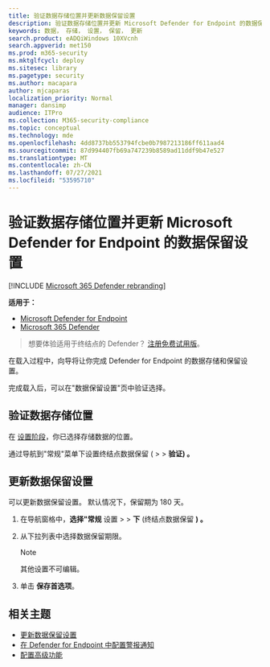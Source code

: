 ```yaml
---
title: 验证数据存储位置并更新数据保留设置
description: 验证数据存储位置并更新 Microsoft Defender for Endpoint 的数据保留设置
keywords: 数据， 存储， 设置， 保留， 更新
search.product: eADQiWindows 10XVcnh
search.appverid: met150
ms.prod: m365-security
ms.mktglfcycl: deploy
ms.sitesec: library
ms.pagetype: security
ms.author: macapara
author: mjcaparas
localization_priority: Normal
manager: dansimp
audience: ITPro
ms.collection: M365-security-compliance
ms.topic: conceptual
ms.technology: mde
ms.openlocfilehash: 4dd8737bb553794fcbe0b7987213186ff611aad4
ms.sourcegitcommit: 87d994407fb69a747239b8589ad11ddf9b47e527
ms.translationtype: MT
ms.contentlocale: zh-CN
ms.lasthandoff: 07/27/2021
ms.locfileid: "53595710"
---
```

# <a name="verify-data-storage-location-and-update-data-retention-settings-for-microsoft-defender-for-endpoint"></a>验证数据存储位置并更新 Microsoft Defender for Endpoint 的数据保留设置

[!INCLUDE [Microsoft 365 Defender rebranding](../../includes/microsoft-defender.md)]


**适用于：**
- [Microsoft Defender for Endpoint](https://go.microsoft.com/fwlink/p/?linkid=2154037)
- [Microsoft 365 Defender](https://go.microsoft.com/fwlink/?linkid=2118804)


> 想要体验适用于终结点的 Defender？ [注册免费试用版](https://www.microsoft.com/microsoft-365/windows/microsoft-defender-atp?ocid=docs-wdatp-gensettings-abovefoldlink)。

在载入过程中，向导将让你完成 Defender for Endpoint 的数据存储和保留设置。 

完成载入后，可以在"数据保留设置"页中验证选择。

## <a name="verify-data-storage-location"></a>验证数据存储位置
在 [设置阶段](production-deployment.md)，你已选择存储数据的位置。 


通过导航到"常规"菜单下设置终结点数据保留 ( >    >  **验证) 。**


## <a name="update-data-retention-settings"></a>更新数据保留设置

可以更新数据保留设置。 默认情况下，保留期为 180 天。 

1. 在导航窗格中，**选择"常规** 设置  >    >  **下** (终结点数据保留 **) 。**

2. 从下拉列表中选择数据保留期限。

    > [!NOTE]
    > 其他设置不可编辑。

3. 单击 **保存首选项**。

## <a name="related-topics"></a>相关主题
- [更新数据保留设置](data-retention-settings.md)
- [在 Defender for Endpoint 中配置警报通知](configure-email-notifications.md)
- [配置高级功能](advanced-features.md)
